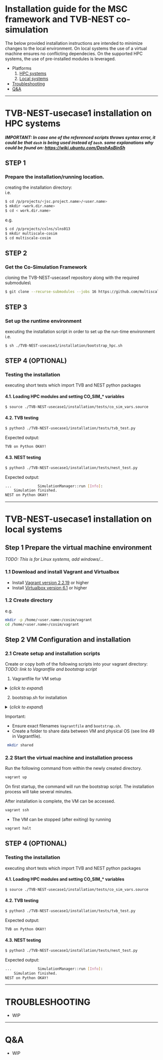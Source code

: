 # Installation guide for the MSC framework and TVB-NEST co-simulation

The below provided installation instructions are intended to minimize changes to the local environment. On local systems the use of a virtual machine ensures no conflicting dependecies. On the supported HPC systems, the use of pre-installed modules is leveraged.

* Platforms
  1. [HPC systems](#TVB-NEST-usecase1-installation-on-HPC-systems)
  2. [Local systems](#TVB-NEST-usecase1-installation-on-local-systems)
* [Troubleshooting](#Troubleshooting)
* [Q&A](#Q&A)

---

# TVB-NEST-usecase1 installation on HPC systems

##### IMPORTANT: In case one of the referenced scripts throws syntax error, it could be that `dash` is being used instead of `bash`. some explanations why could be found on: https://wiki.ubuntu.com/DashAsBinSh

## STEP 1
### Prepare the installation/running location.
creating the installation directory:\
i.e.
 ``` sh
$ cd /p/projects/<jsc.project.name>/<user.name>
$ mkdir <work.dir.name>
$ cd < work.dir.name>
```
e.g.
``` sh
$ cd /p/projects/cslns/slns013
$ mkdir multiscale-cosim
$ cd multiscale-cosim
```

## STEP 2
### Get the Co-Simulation Framework
cloning the TVB-NEST-usecase1 repository along with the required submodules\
``` sh
$ git clone --recurse-submodules --jobs 16 https://github.com/multiscale-cosim/TVB-NEST-usecase1.git
```

## STEP 3
### Set up the runtime environment
executing the installation script in order to set up the run-time environment\
i.e.
``` sh
$ sh ./TVB-NEST-usecase1/installation/bootstrap_hpc.sh
```

## STEP 4 (OPTIONAL)
### Testing the installation 
executing short tests which import TVB and NEST python packages
#### 4.1. Loading HPC modules and setting CO_SIM_* variables
``` sh
$ source ./TVB-NEST-usecase1/installation/tests/co_sim_vars.source
```

#### 4.2. TVB testing
``` sh
$ python3 ./TVB-NEST-usecase1/installation/tests/tvb_test.py
```
Expected output:
``` sh
TVB on Python OKAY!
```

#### 4.3. NEST testing
``` sh
$ python3 ./TVB-NEST-usecase1/installation/tests/nest_test.py
```
Expected output:
``` sh
...            SimulationManager::run [Info]:
    Simulation finished.
NEST on Python OKAY!
```

---

# TVB-NEST-usecase1 installation on local systems

## Step 1 Prepare the virtual machine environment
*TODO: This is for Linux systems, add windows/...*
### 1.1 Download and install Vagrant and Virtualbox
- Install [Vagrant version 2.2.19](https://www.vagrantup.com/) or higher
- Install [Virtualbox version 6.1](https://www.virtualbox.org/) or higher

### 1.2 Create directory
e.g.
``` sh
mkdir -p /home/<user.name>/cosim/vagrant
cd /home/<user.name>/cosim/vagrant
```

## Step 2 VM Configuration and installation
### 2.1 Create setup and installation scripts
Create or copy both of the following scripts into your vagrant directory:\
*TODO: link to Vagrantfile and bootstrap script*

  1. Vagrantfile for VM setup
<details>
  <summary>(<i>click to expand</i>) </summary>
  
  ``` sh
  # -*- mode: ruby -*-
  # vi: set ft=ruby :

  # All Vagrant configuration is done below. The "2" in Vagrant.configure
  # configures the configuration version (we support older styles for
  # backwards compatibility). Please don't change it unless you know what
  # you're doing.
  Vagrant.configure("2") do |config|
    # The most common configuration options are documented and commented below.
    # For a complete reference, please see the online documentation at
    # https://docs.vagrantup.com.

    # Every Vagrant development environment requires a box. You can search for
    # boxes at https://vagrantcloud.com/search.
    config.vm.box = "ubuntu/focal64"

    # vagrant ouput name on console (during installation)
    config.vm.define "cosim_ubuntu_vm"

    # Disable automatic box update checking. If you disable this, then
    # boxes will only be checked for updates when the user runs
    # `vagrant box outdated`. This is not recommended.
    # config.vm.box_check_update = false

    # Create a forwarded port mapping which allows access to a specific port
    # within the machine from a port on the host machine. In the example below,
    # accessing "localhost:8080" will access port 80 on the guest machine.
    # NOTE: This will enable public access to the opened port
    # config.vm.network "forwarded_port", guest: 80, host: 8080

    # NEST Server (v3.4) / NEST Module of Insite (v2)
    config.vm.network "forwarded_port", guest: 5000, host: 52425
    # NEST Desktop (v3.2)
    config.vm.network "forwarded_port", guest: 54286, host: 54286
    # Access Node of Insite (v2)
    config.vm.network "forwarded_port", guest: 8080, host: 52056
    # CoSim Server (v0.1)
    config.vm.network "forwarded_port", guest: 52428, host: 52428

    # Create a forwarded port mapping which allows access to a specific port
    # within the machine from a port on the host machine and only allow access
    # via 127.0.0.1 to disable public access
    # config.vm.network "forwarded_port", guest: 80, host: 8080, host_ip: "127.0.0.1"

    # Create a private network, which allows host-only access to the machine
    # using a specific IP.
    # config.vm.network "private_network", ip: "192.168.33.10"

    # Create a public network, which generally matched to bridged network.
    # Bridged networks make the machine appear as another physical device on
    # your network.
    # config.vm.network "public_network"

    # Share an additional folder to the guest VM. The first argument is
    # the path on the host to the actual folder. The second argument is
    # the path on the guest to mount the folder. And the optional third
    # argument is a set of non-required options.
    config.vm.synced_folder "./shared", "/home/vagrant/shared_data"

    # Provider-specific configuration so you can fine-tune various
    # backing providers for Vagrant. These expose provider-specific options.
    # Example for VirtualBox:
    #
    config.vm.provider "virtualbox" do |vb|
      # Display the VirtualBox GUI when booting the machine
      vb.gui = false
      # name of the VirtualBox GUI
      vb.name = "cosim_ubuntu_gui"

      # Customize the amount of memory on the VM:
      vb.memory = "8192"

      #number of cpus
      vb.cpus = "8"
    end
    #
    # View the documentation for the provider you are using for more
    # information on available options.

    # Enable provisioning with a shell script. Additional provisioners such as
    # Ansible, Chef, Docker, Puppet and Salt are also available. Please see the
    # documentation for more information about their specific syntax and use.
    # config.vm.provision "shell", inline: <<-SHELL
    #   apt-get update
    #   apt-get install -y apache2
    # SHELL
    config.vm.provision "shell", path: "bootstrap.sh"
   end
  ```
 </details>
 
   2. bootstrap.sh for installation
 <details>
  <summary>(<i>click to expand</i>)</summary>
  
  ``` sh
# ------------------------------------------------------------------------------
#  Copyright 2020 Forschungszentrum Jülich GmbH and Aix-Marseille Université
# "Licensed to the Apache Software Foundation (ASF) under one or more contributor
#  license agreements; and to You under the Apache License, Version 2.0. "
#
# Forschungszentrum Jülich
#  Institute: Institute for Advanced Simulation (IAS)
#    Section: Jülich Supercomputing Centre (JSC)
#   Division: High Performance Computing in Neuroscience
# Laboratory: Simulation Laboratory Neuroscience
#       Team: Multi-scale Simulation and Design
#
# ------------------------------------------------------------------------------
#
# This research was supported by the EBRAINS research infrastructure, 
# funded from the European Union’s Horizon 2020 Framework Programme for Research and Innovation
# under the Specific Grant Agreement No. 785907 (Human Brain Project SGA2) 
# and No. 945539 (Human Brain Project SGA3).
#

############################
### PACKAGE INSTALLATION ###
############################
# TODO: check versions -- specify versions
apt-get update
apt upgrade
apt-get install build-essential
# -> gcc-9,g++-9: 9.3.0-17ubuntu1~20.04
# -> make: 4.2.1-1.2
apt-get install -y doxygen # 1.8.17-0ubuntu2
apt-get install -y git
apt-get install -y emacs
# NOTE: python 3.8.10-0ubuntu1~20.04.2 is preinstalled
apt-get install -y python3-pip
apt-get install -y python3-all-dev
apt-get install -y python3.8-venv
apt-get install -y cmake # 3.16.3-1ubuntu1
# NOTE: ltdl, readline, boost, gsl (for nest)
apt-get install -y libltdl-dev
apt-get install -y libreadline-dev
apt-get install -y libboost-all-dev
apt-get install -y libgsl-dev

apt-get install -y mpich # 3.3.2-2build1

# TODO: temporary solution:
# both openmpi and mpich were installed and openmpi had higher priority.
# one way to change the default of mpicc and mpirun/mpiexec is to change the alternative:
echo "1" | update-alternatives --config mpi # --> choose mpich
echo "1" | update-alternatives --config mpirun # --> choose mpich

#######################
### PYTHON PACKAGES ###
#######################
pip3 install numba
pip3 install requests
pip3 install wheel
pip3 install cython
#pip3 install numpy # numpy-1.21.x as numba dependecy
pip3 install scipy
pip3 install mpi4py # mpi4py-3.1.3
pip3 install pillow
pip3 install nose
pip3 install elephant # +neo, +quantities dependency
pip3 install matplotlib # for PyNEST
# pip3 install IPython # for PyNEST 

# install ZeroMQ
pip3 install pyzmq

#################
### GIT SETUP ###
#################
ssh-keyscan github.com >> /home/vagrant/.ssh/known_hosts
# create repository directoriy for later...
mkdir /home/vagrant/multiscale-cosim-repos
cd /home/vagrant/multiscale-cosim-repos

#####################################
### TEMPLATE/USECASE REPOSITORIES ###
#####################################
# Template -- integration test and simplest example:
git clone --recurse-submodules https://github.com/sontheimer/ModularScience-Cosim-Template.git
# Usecase Development -- usecase repositoris created from template
git clone --recurse-submodules https://github.com/sontheimer/TVB-NEST-usecase1.git

#########################
### NEST INSTALLATION ###
#########################
# Dependencies for NEST Server
pip3 install flask
pip3 install flask-cors
pip3 install RestrictedPython
pip3 install gunicorn
# Dependencies for NEST Server MPI
pip3 install docopt
pip3 install mpi4py
# Install NEST Desktop
pip install nest-desktop

mkdir /home/vagrant/nest-simulator-build/
cd /home/vagrant/nest-simulator-build/

cmake -DCMAKE_INSTALL_PREFIX:PATH=/home/vagrant/nest_installed/ /home/vagrant/multiscale-cosim-repos/TVB-NEST-usecase1/nest-simulator/ \
-Dwith-mpi=ON \
-Dwith-openmp=ON \
-Dwith-readline=ON \
-Dwith-ltdl=ON \
-Dcythonize-pynest=ON \
-DPYTHON_EXECUTABLE=/usr/bin/python3.8 \
-DPYTHON_INCLUDE_DIR=/usr/include/python3.8 \
-DPYTHON_LIBRARY=/usr/lib/x86_64-linux-gnu/libpython3.8.so

# number of processes can be increased, note: memory on the VM should be increased accordingly to avoid crashes
# Environment variable: $(nproc)
make -j 8
make install
# make installcheck 
# default: Error: PyNEST testing requested, but 'pytest' cannot be run.
# default: Testing also requires the 'pytest-xdist' and 'pytest-timeout' extensions.
# set environment variables
echo 'source /home/vagrant/nest_installed/bin/nest_vars.sh' >> ~/.bashrc 
echo -e "\e[1;34mINFO -- NEST INSTALLATION COMPLETE!"

########################
### TVB INSTALLATION ###
########################
# required python packages already installed
pip3 install tvb-data==2.0 tvb-gdist==2.1.0 tvb-library==2.2 tvb-contrib==2.2
echo -e "\e[1;34mINFO -- TVB INSTALLATION COMPLETE!"

#########################
### ENVIRONMENT SETUP ###
#########################
#set rights to execute git commands
chmod -R 777 /home/vagrant/multiscale-cosim-repos
echo 'export CO_SIM_ROOT_PATH=/home/vagrant/multiscale-cosim-repos' >> ~/.bashrc
echo 'export CO_SIM_MODULES_ROOT_PATH=${CO_SIM_ROOT_PATH}' >> ~/.bashrc
echo 'export CO_SIM_USE_CASE_ROOT_PATH=${CO_SIM_ROOT_PATH}/TVB-NEST-usecase1' >> ~/.bashrc

###############
### CLEANUP ###
###############
# nest
rm -r /home/vagrant/nest-simulator-build/
# ...

# setup complete message:
echo -e "\e[1;34mINFO -- BASIC SETUP COMPLETE!"
echo -e "\e[1;34mINFO -- Please configure your personal git account to complete the setup of the development environment!"

  ```
</details>

Important: 
- Ensure exact filenames `Vagrantfile` and `bootstrap.sh`.
- Create a folder to share data between VM and physical OS (see line 49 in Vagrantfile).
``` sh
 mkdir shared
```

### 2.2 Start the virtual machine and installation process
Run the following command from within the newly created directory.
``` sh
vagrant up
```
On first startup, the command will run the bootstrap script. The installation process will take several minutes.

After installation is complete, the VM can be accessed. 
``` sh
vagrant ssh
```
- The VM can be stopped (after exiting) by running
``` sh
vagrant halt
```

## STEP 4 (OPTIONAL)
### Testing the installation 
executing short tests which import TVB and NEST python packages
#### 4.1. Loading HPC modules and setting CO_SIM_* variables
``` sh
$ source ./TVB-NEST-usecase1/installation/tests/co_sim_vars.source
```

#### 4.2. TVB testing
``` sh
$ python3 ./TVB-NEST-usecase1/installation/tests/tvb_test.py
```
Expected output:
``` sh
TVB on Python OKAY!
```

#### 4.3. NEST testing
``` sh
$ python3 ./TVB-NEST-usecase1/installation/tests/nest_test.py
```
Expected output:
``` sh
...            SimulationManager::run [Info]:
    Simulation finished.
NEST on Python OKAY!
```


---

# TROUBLESHOOTING
* WIP

---

# Q&A
* WIP
